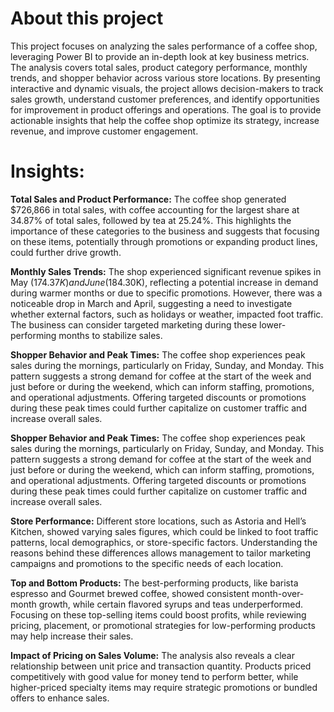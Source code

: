 
# About this project
This project focuses on analyzing the sales performance of a coffee shop, leveraging Power BI to provide an in-depth look at key business metrics. The analysis covers total sales, product category performance, monthly trends, and shopper behavior across various store locations. By presenting interactive and dynamic visuals, the project allows decision-makers to track sales growth, understand customer preferences, and identify opportunities for improvement in product offerings and operations. The goal is to provide actionable insights that help the coffee shop optimize its strategy, increase revenue, and improve customer engagement.

# Insights:

**Total Sales and Product Performance:** The coffee shop generated $726,866 in total sales, with coffee accounting for the largest share at 34.87% of total sales, followed by tea at 25.24%. This highlights the importance of these categories to the business and suggests that focusing on these items, potentially through promotions or expanding product lines, could further drive growth.

**Monthly Sales Trends:** The shop experienced significant revenue spikes in May ($174.37K) and June ($184.30K), reflecting a potential increase in demand during warmer months or due to specific promotions. However, there was a noticeable drop in March and April, suggesting a need to investigate whether external factors, such as holidays or weather, impacted foot traffic. The business can consider targeted marketing during these lower-performing months to stabilize sales.

**Shopper Behavior and Peak Times:** The coffee shop experiences peak sales during the mornings, particularly on Friday, Sunday, and Monday. This pattern suggests a strong demand for coffee at the start of the week and just before or during the weekend, which can inform staffing, promotions, and operational adjustments. Offering targeted discounts or promotions during these peak times could further capitalize on customer traffic and increase overall sales.

**Shopper Behavior and Peak Times:** The coffee shop experiences peak sales during the mornings, particularly on Friday, Sunday, and Monday. This pattern suggests a strong demand for coffee at the start of the week and just before or during the weekend, which can inform staffing, promotions, and operational adjustments. Offering targeted discounts or promotions during these peak times could further capitalize on customer traffic and increase overall sales.

**Store Performance:** Different store locations, such as Astoria and Hell’s Kitchen, showed varying sales figures, which could be linked to foot traffic patterns, local demographics, or store-specific factors. Understanding the reasons behind these differences allows management to tailor marketing campaigns and promotions to the specific needs of each location.

**Top and Bottom Products:** The best-performing products, like barista espresso and Gourmet brewed coffee, showed consistent month-over-month growth, while certain flavored syrups and teas underperformed. Focusing on these top-selling items could boost profits, while reviewing pricing, placement, or promotional strategies for low-performing products may help increase their sales.

**Impact of Pricing on Sales Volume:** The analysis also reveals a clear relationship between unit price and transaction quantity. Products priced competitively with good value for money tend to perform better, while higher-priced specialty items may require strategic promotions or bundled offers to enhance sales.
